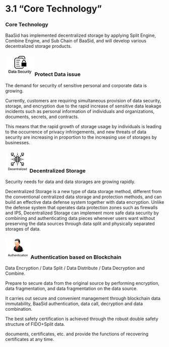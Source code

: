 # 3.1 “Core Technology”

### Core Technology

BaaSid has implemented decentralized storage by applying Split Engine, Combine Engine, and Sub Chain of BaaSid, and will develop various decentralized storage products.

### ![](../../.gitbook/assets/icon1.png)Protect Data issue

The demand for security of sensitive personal and corporate data is growing.

Currently, customers are requiring simultaneous provision of data security, storage, and encryption due to the rapid increase of sensitive data leakage incidents such as personal information of individuals and organizations, documents, secrets, and contracts.

This means that the rapid growth of storage usage by individuals is leading to the occurrence of privacy infringements, and new threats of data security are increasing in proportion to the increasing use of storages by businesses.

### ![](../../.gitbook/assets/icon2.png)Decentralized Storage

Security needs for data and data storages are growing rapidly.

Decentralized Storage is a new type of data storage method, different from the conventional centralized data storage and protection methods, and can build an effective data defense system together with data encryption. Unlike the defense system that operates data protection zones such as firewalls and IPS, Decentralized Storage can implement more safe data security by combining and authenticating data pieces whenever users want without preserving the data sources through data split and physically separated storages of data.



### ![](../../.gitbook/assets/icon3.png)Authentication based on Blockchain

Data Encryption / Data Split / Data Distribute / Data Decryption and Combine.

Prepare to secure data from the original source by performing encryption, data fragmentation, and data fragmentation on the data source.

It carries out secure and convenient management through blockchain data immutability, BaaSid authentication, data call, decryption and data combination.

The best safety certification is achieved through the robust double safety structure of FIDO+Split data.

documents, certificates, etc. and provide the functions of recovering certificates at any time.

